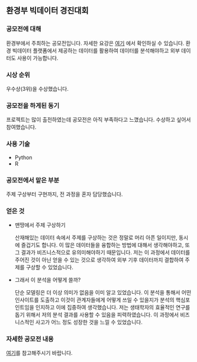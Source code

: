 ## 환경부 빅데이터 경진대회



### 공모전에 대해

환경부에서 주최하는 공모전입니다. 자세한 요강은 [여기](https://www.bigdata-environment.kr/user/contest/view.do?sq=1&search=) 에서 확인하실 수 있습니다. 환경 빅데이터 플랫폼에서 제공하는 데이터를 활용하여 데이터를 분석해야하고 외부 데이터도 사용이 가능합니다.



### 시상 순위

우수상(3위)을 수상했습니다.



### 공모전을 하게된 동기

프로젝트는 많이 출전하였는데 공모전은 아직 부족하다고 느꼈습니다. 수상하고 싶어서 참여했습니다.



### 사용 기술

* Python
* R



### 공모전에서 맡은 부분

주제 구상부터 구현까지, 전 과정을 혼자 담당했습니다.



### 얻은 것

* 맨땅에서 주제 구상하기

  산재해있는 데이터 속에서 주제를 구상하는 것은 정말로 머리 아픈 일이지만, 동시에 즐겁기도 합니다. 이 많은 데이터들을 융합하는 방법에 대해서 생각해야하고, 또 그 결과가 비즈니스적으로 유의미해야하기 때문입니다. 저는 이 과정에서 데이터를 주어진 것이 아닌 얻을 수 있는 것으로 생각하여 외부 기후 데이터까지 결합하여 주제를 구상할 수 있었습니다.

* 그래서 이 분석을 어떻게 쓸까?

  단순 모델링은 더 이상 의미가 없음을 이미 알고 있었습니다. 이 분석을 통해서 어떤 인사이트를 도출하고 이것이 관계자들에게 어떻게 쓰일 수 있을지가 분석의 핵심포인트임을 인지하고 이에 집중하여 생각했습니다. 저는 생태학자의 효율적인 연구를 돕기 위해서 저의 분석 결과를 사용할 수 있음을 피력하였습니다. 이 과정에서 비즈니스적인 사고가 어느 정도 성장한 것을 느낄 수 있었습니다.



### 자세한 공모전 내용

[여기](https://github.com/bohyunshin/Portfolio/blob/master/ministry_environment_pjt/final_ppt.pdf)를 참고해주시기 바랍니다.